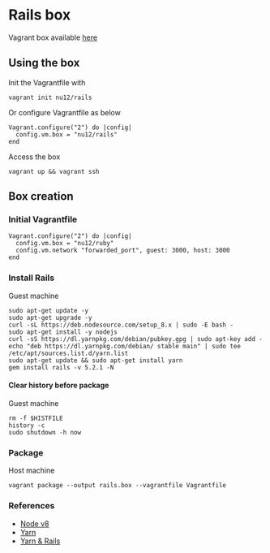 # Rails box
Vagrant box available [here](https://app.vagrantup.com/nu12/)

## Using the box
Init the Vagrantfile with
```shell
vagrant init nu12/rails
```
Or configure Vagrantfile as below
```
Vagrant.configure("2") do |config|
  config.vm.box = "nu12/rails"
end
```
Access the box
```shell
vagrant up && vagrant ssh
```

## Box creation
### Initial Vagrantfile

```
Vagrant.configure("2") do |config|
  config.vm.box = "nu12/ruby"
  config.vm.network "forwarded_port", guest: 3000, host: 3000
end
```

### Install Rails

Guest machine
```shell
sudo apt-get update -y
sudo apt-get upgrade -y
curl -sL https://deb.nodesource.com/setup_8.x | sudo -E bash -
sudo apt-get install -y nodejs
curl -sS https://dl.yarnpkg.com/debian/pubkey.gpg | sudo apt-key add -
echo "deb https://dl.yarnpkg.com/debian/ stable main" | sudo tee /etc/apt/sources.list.d/yarn.list
sudo apt-get update && sudo apt-get install yarn
gem install rails -v 5.2.1 -N
```

#### Clear history before package

Guest machine
```shell
rm -f $HISTFILE
history -c
sudo shutdown -h now
```

### Package

Host machine
```shell
vagrant package --output rails.box --vagrantfile Vagrantfile
```

### References

* [Node v8](http://nodesource.com/blog/installing-node-js-8-tutorial-linux-via-package-manager/)
* [Yarn](https://yarnpkg.com/lang/en/docs/install/)
* [Yarn & Rails](http://nithinbekal.com/posts/yarn-rails/)